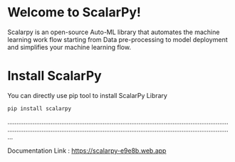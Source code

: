 
# Welcome to ScalarPy!

Scalarpy is an open-source Auto-ML library that automates the machine learning work flow starting from Data pre-processing to model deployment and simplifies your machine learning flow.


# Install ScalarPy
You can directly use pip tool to install ScalarPy Library
```Install
pip install scalarpy
```
……………………………………………………………………………………………………………………………………………………………………………………………………………………………

Documentation Link : https://scalarpy-e9e8b.web.app


